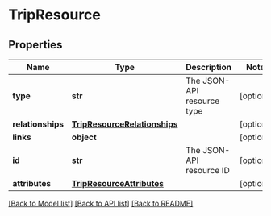 # TripResource

## Properties
Name | Type | Description | Notes
------------ | ------------- | ------------- | -------------
**type** | **str** | The JSON-API resource type | [optional] 
**relationships** | [**TripResourceRelationships**](TripResourceRelationships.md) |  | [optional] 
**links** | **object** |  | [optional] 
**id** | **str** | The JSON-API resource ID | [optional] 
**attributes** | [**TripResourceAttributes**](TripResourceAttributes.md) |  | [optional] 

[[Back to Model list]](../README.md#documentation-for-models) [[Back to API list]](../README.md#documentation-for-api-endpoints) [[Back to README]](../README.md)



